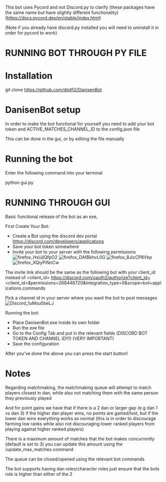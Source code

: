 This bot uses Pycord and not Discord.py to clarify (these packages have the same name but have slightly different functionality)
(https://docs.pycord.dev/en/stable/index.html)

(Note if you already have discord.py installed you will need to uninstall it in order for pycord to work)

# RUNNING BOT THROUGH PY FILE
# Installation
git clone https://github.com/dlotfi2/DanisenBot

# DanisenBot setup
In order to make the bot functional for yourself you need to add your bot token and ACTIVE_MATCHES_CHANNEL_ID to the config.json file

This can be done in the gui, or by editing the file manually

# Running the bot

Enter the following command into your terminal

python gui.py


# RUNNING THROUGH GUI
Basic functional release of the bot as an exe,


First Create Your Bot:
- Create a Bot using the discord dev portal https://discord.com/developers/applications
- Save your bot token somewhere
- Invite your bot to your server with the following permissions
![firefox_HsUjlQfpO2](https://github.com/user-attachments/assets/de93b627-a109-4361-b528-cc26361ad703)
![firefox_DAfBkhvL0G](https://github.com/user-attachments/assets/0eede925-cf92-4458-bf8c-c340721d4948)
![firefox_8JicCP8Vkp](https://github.com/user-attachments/assets/1c1a694d-5f50-42d0-a04d-e36e827bdb4a)
![firefox_XQiyPiNnCw](https://github.com/user-attachments/assets/bb1c6779-dc93-42c9-800b-583ce16ce298)

The invite link should be the same as the following but with your client_id instead of <client_id>
https://discord.com/oauth2/authorize?client_id=<client_id>&permissions=268446720&integration_type=0&scope=bot+applications.commands 


Pick a channel id in your server where you want the bot to post messages
![Discord_1uMsu0beLJ](https://github.com/user-attachments/assets/3bed0f6a-97ae-48e6-8a8c-dcddd648eda7)

Running the bot:
- Place DanisenBot.exe inside its own folder
- Run the exe file
- Go to the Config Tab and put in the relevant fields (DISCORD BOT TOKEN AND CHANNEL ID!!!) (VERY IMPORTANT)
- Save the configuration

After you've done the above you can press the start button!


# Notes


Regarding matchmaking, the matchmaking queue will attempt to match players closest in dan, while also not matching them with the same person they previously played

And for point gains we have that if there  is a 2 dan or larger gap (e.g dan 1 vs dan 3) if the higher dan player wins, no points are gained/lost, but if the lower dan wins everything works as normal (this is in order to discourage farming low ranks while also not discouraging lower ranked players from playing against higher ranked players)


There is a maximum amount of matches that the bot makes concurrently (default is set to 3)
you can update this amount using the /update_max_matches command

The queue can be closed/opened using the relevant bot commands


The bot supports having dan roles/character roles just ensure that the bots role is higher than either of the 2
